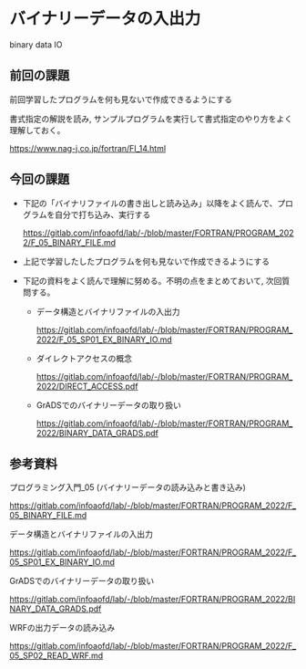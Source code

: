 # バイナリーデータの入出力

binary data IO

## 前回の課題

前回学習したプログラムを何も見ないで作成できるようにする

書式指定の解説を読み, サンプルプログラムを実行して書式指定のやり方をよく理解しておく。

https://www.nag-j.co.jp/fortran/FI_14.html



## 今回の課題

- 下記の「バイナリファイルの書き出しと読み込み」以降をよく読んで、プログラムを自分で打ち込み、実行する

  https://gitlab.com/infoaofd/lab/-/blob/master/FORTRAN/PROGRAM_2022/F_05_BINARY_FILE.md

- 上記で学習したしたプログラムを何も見ないで作成できるようにする

- 下記の資料をよく読んで理解に努める。不明の点をまとめておいて, 次回質問する。
  - データ構造とバイナリファイルの入出力

    https://gitlab.com/infoaofd/lab/-/blob/master/FORTRAN/PROGRAM_2022/F_05_SP01_EX_BINARY_IO.md

  
  - ダイレクトアクセスの概念
  
    https://gitlab.com/infoaofd/lab/-/blob/master/FORTRAN/PROGRAM_2022/DIRECT_ACCESS.pdf
  
  - GrADSでのバイナリーデータの取り扱い
  
    https://gitlab.com/infoaofd/lab/-/blob/master/FORTRAN/PROGRAM_2022/BINARY_DATA_GRADS.pdf





## 参考資料

プログラミング入門_05 (バイナリーデータの読み込みと書き込み)

https://gitlab.com/infoaofd/lab/-/blob/master/FORTRAN/PROGRAM_2022/F_05_BINARY_FILE.md

データ構造とバイナリファイルの入出力

https://gitlab.com/infoaofd/lab/-/blob/master/FORTRAN/PROGRAM_2022/F_05_SP01_EX_BINARY_IO.md

GrADSでのバイナリーデータの取り扱い

https://gitlab.com/infoaofd/lab/-/blob/master/FORTRAN/PROGRAM_2022/BINARY_DATA_GRADS.pdf

WRFの出力データの読み込み

https://gitlab.com/infoaofd/lab/-/blob/master/FORTRAN/PROGRAM_2022/F_05_SP02_READ_WRF.md